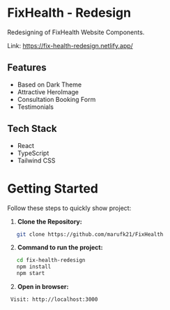# FixHealth - Redesign

Redesigning of FixHealth Website Components.

Link: https://fix-health-redesign.netlify.app/

## Features

- Based on Dark Theme
- Attractive HeroImage
- Consultation Booking Form
- Testimonials

## Tech Stack

- React
- TypeScript
- Tailwind CSS

# Getting Started

Follow these steps to quickly show project:

1. **Clone the Repository:**

```bash
   git clone https://github.com/marufk21/FixHealth
```

2. **Command to run the project:**

```bash
   cd fix-health-redesign
   npm install
   npm start
```

2. **Open in browser:**

```bash
 Visit: http://localhost:3000
```
